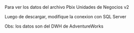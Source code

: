 Para ver los datos del archivo Pbix Unidades de Negocios v2

Luego de descargar, modifique la conexion con SQL Server

Obs: los datos son del DWH de AdventureWorks